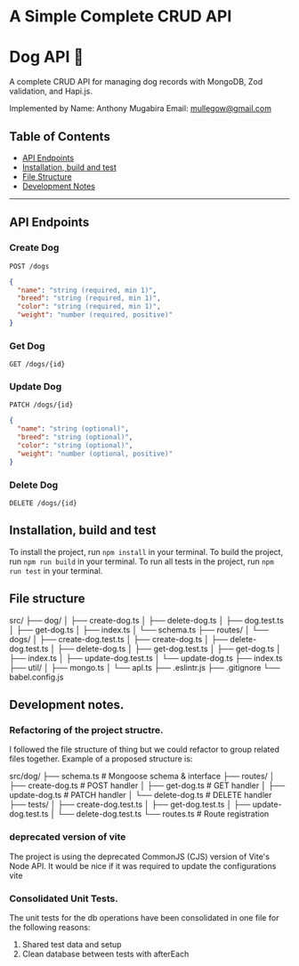 # A Simple Complete CRUD API

# Dog API 🐶

A complete CRUD API for managing dog records with MongoDB, Zod validation, and Hapi.js.

Implemented by
Name: Anthony Mugabira
Email: mullegow@gmail.com

## Table of Contents

- [API Endpoints](#api-endpoints)
- [Installation, build and test](#installation)
- [File Structure](#file-structure)
- [Development Notes](#development-notes)

---

## API Endpoints

### **Create Dog**

`POST /dogs`

```json
{
  "name": "string (required, min 1)",
  "breed": "string (required, min 1)",
  "color": "string (required, min 1)",
  "weight": "number (required, positive)"
}
```

### **Get Dog**

`GET /dogs/{id}`

### **Update Dog**

`PATCH /dogs/{id}`

```json
{
  "name": "string (optional)",
  "breed": "string (optional)",
  "color": "string (optional)",
  "weight": "number (optional, positive)"
}
```

### **Delete Dog**

`DELETE /dogs/{id}`

## Installation, build and test

To install the project, run `npm install` in your terminal.
To build the project, run `npm run build` in your terminal.
To run all tests in the project, run `npm run test` in your terminal.

## File structure

src/
├── dog/
│ ├── create-dog.ts
│ ├── delete-dog.ts
│ ├── dog.test.ts
│ ├── get-dog.ts
│ ├── index.ts
│ └── schema.ts
├── routes/
│ └── dogs/
│ ├── create-dog.test.ts
│ ├── create-dog.ts
│ ├── delete-dog.test.ts
│ ├── delete-dog.ts
│ ├── get-dog.test.ts
│ ├── get-dog.ts
│ ├── index.ts
│ ├── update-dog.test.ts
│ └── update-dog.ts
├── index.ts
├── util/
│ ├── mongo.ts
│ └── apl.ts
├── .eslintr.js
├── .gitignore
└── babel.config.js

## Development notes.

### Refactoring of the project structre.

I followed the file structure of thing but we could refactor to group related files together. Example of a proposed structure is:

src/dog/
├── schema.ts # Mongoose schema & interface
├── routes/
│ ├── create-dog.ts # POST handler
│ ├── get-dog.ts # GET handler
│ ├── update-dog.ts # PATCH handler
│ └── delete-dog.ts # DELETE handler
├── tests/
│ ├── create-dog.test.ts
│ ├── get-dog.test.ts
│ ├── update-dog.test.ts
│ └── delete-dog.test.ts
└── routes.ts # Route registration

### deprecated version of vite

The project is using the deprecated CommonJS (CJS) version of Vite's Node API. It would be nice if it was required to update the configurations vite

### Consolidated Unit Tests.

The unit tests for the db operations have been consolidated in one file for the following reasons:

1. Shared test data and setup
2. Clean database between tests with afterEach
